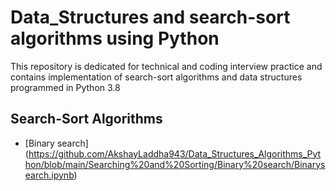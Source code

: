 # Data_Structures and search-sort algorithms using Python

This repository is dedicated for technical and coding interview practice and contains implementation of search-sort algorithms and data structures programmed in Python 3.8


## Search-Sort Algorithms
   * [Binary search] (https://github.com/AkshayLaddha943/Data_Structures_Algorithms_Python/blob/main/Searching%20and%20Sorting/Binary%20search/Binarysearch.ipynb)

